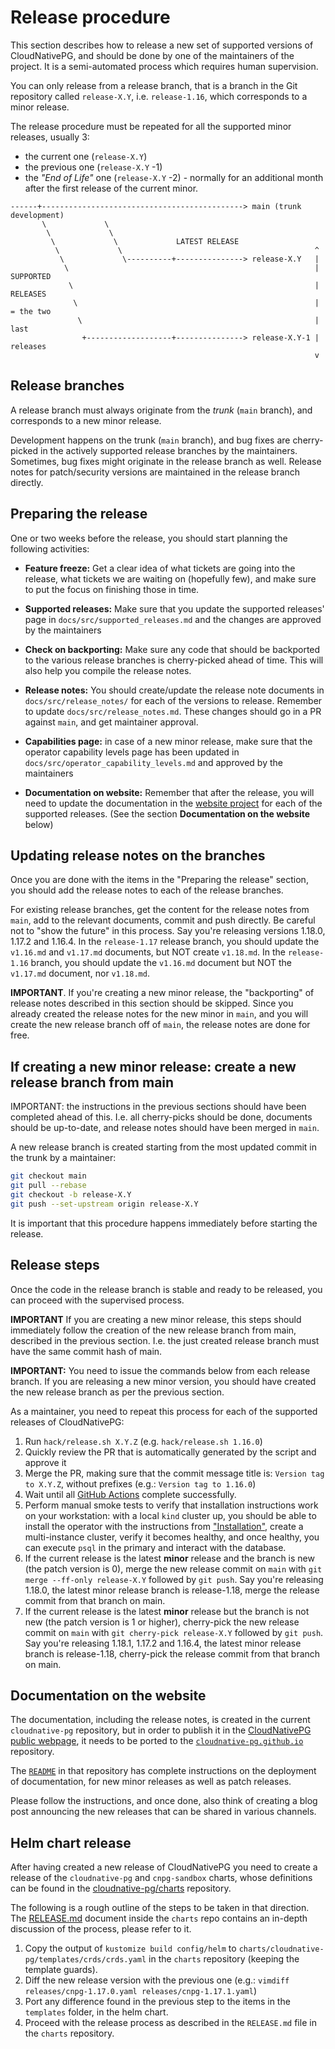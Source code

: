 # Release procedure

This section describes how to release a new set of supported versions of
CloudNativePG, and should be done by one of the maintainers of the project.  It
is a semi-automated process which requires human supervision.

You can only release from a release branch, that is a branch in the
Git repository called `release-X.Y`, i.e. `release-1.16`, which corresponds
to a minor release.

The release procedure must be repeated for all the supported minor releases,
usually 3:

- the current one (`release-X.Y`)
- the previous one (`release-X.Y` -1)
- the *"End of Life"* one (`release-X.Y` -2) - normally for an additional month
  after the first release of the current minor.

```diagram
------+---------------------------------------------> main (trunk development)
       \             \
        \             \
         \             \             LATEST RELEASE
          \             \                                           ^
           \             \----------+---------------> release-X.Y   |
            \                                                       | SUPPORTED
             \                                                      | RELEASES
              \                                                     | = the two
               \                                                    |   last
                +-------------------+---------------> release-X.Y-1 |   releases
                                                                    v
```

## Release branches

A release branch must always originate from the *trunk* (`main` branch),
and corresponds to a new minor release.

Development happens on the trunk (`main` branch), and bug fixes are
cherry-picked in the actively supported release branches by the maintainers.
Sometimes, bug fixes might originate in the release branch as well.
Release notes for patch/security versions are maintained in the release branch
directly.

## Preparing the release

One or two weeks before the release, you should start planning the following
activities:

- **Feature freeze:** Get a clear idea of what tickets are going into the
  release, what tickets we are waiting on (hopefully few), and make sure to
  put the focus on finishing those in time.

- **Supported releases:** Make sure that you update the supported releases' page
  in `docs/src/supported_releases.md` and the changes are approved by the
  maintainers

- **Check on backporting:** Make sure any code that should be backported to the
  various release branches is cherry-picked ahead of time. This will also help
  you compile the release notes.

- **Release notes:** You should create/update the release note documents in
  `docs/src/release_notes/` for each of the versions to release. Remember to
  update `docs/src/release_notes.md`.
  These changes should go in a PR against `main`, and get maintainer approval.

- **Capabilities page:** in case of a new minor release, make sure that the
  operator capability levels page has been updated in
  `docs/src/operator_capability_levels.md` and approved by the maintainers

- **Documentation on website:** Remember that after the release, you will
  need to update the documentation in the
  [website project](https://github.com/cloudnative-pg/cloudnative-pg.github.io)
  for each of the supported releases. (See the section **Documentation on the
  website** below)

<!-- TODO: we should create an issue template with a checklist for the release process -->

## Updating release notes on the branches

Once you are done with the items in the "Preparing the release" section, you
should add the release notes to each of the release branches.

For existing release branches, get the content for the release notes from
`main`, add to the relevant documents, commit and push directly.
Be careful not to "show the future" in this process.
Say you're releasing versions 1.18.0, 1.17.2 and 1.16.4. In the `release-1.17`
release branch, you should update the `v1.16.md` and `v1.17.md` documents, but
NOT create `v1.18.md`. In the `release-1.16` branch, you should update the
`v1.16.md` document but NOT the `v1.17.md` document, nor `v1.18.md`.

**IMPORTANT**. If you're creating a new minor release, the "backporting" of
release notes described in this section should be skipped. Since you already
created the release notes for the new minor in `main`, and you will create the
new release branch off of `main`, the release notes are done for free.

## If creating a new minor release: create a new release branch from main

IMPORTANT: the instructions in the previous sections should have been completed ahead
of this. I.e. all cherry-picks should be done, documents should be up-to-date,
and release notes should have been merged in `main`.

A new release branch is created starting from the most updated commit in the
trunk by a maintainer:

```bash
git checkout main
git pull --rebase
git checkout -b release-X.Y
git push --set-upstream origin release-X.Y
```

It is important that this procedure happens immediately before starting the release.

## Release steps

Once the code in the release branch is stable and ready to be released, you can
proceed with the supervised process.

**IMPORTANT** If you are creating a new minor release, this steps should immediately
follow the creation of the new release branch from main, described in the previous section.
I.e. the just created release branch must have the same commit hash of main.

**IMPORTANT:** You need to issue the commands below from each release branch.
If you are releasing a new minor version, you should have created the new
release branch as per the previous section.

As a maintainer, you need to repeat this process for each of the supported
releases of CloudNativePG:

1. Run `hack/release.sh X.Y.Z` (e.g. `hack/release.sh 1.16.0`)
2. Quickly review the PR that is automatically generated by the script and
   approve it
3. Merge the PR, making sure that the commit message title is:
   `Version tag to X.Y.Z`, without prefixes (e.g.: `Version tag to 1.16.0`)
4. Wait until all [GitHub Actions](https://github.com/cloudnative-pg/cloudnative-pg/actions)
   complete successfully.
5. Perform manual smoke tests to verify that installation instructions work on
   your workstation: with a local `kind` cluster up, you should be able to
   install the operator with the instructions from
   ["Installation"](../docs/src/installation_upgrade.md),
   create a multi-instance cluster, verify it becomes
   healthy, and once healthy, you can execute `psql` in the primary and interact
   with the database.
6. If the current release is the latest **minor** release and the branch is new
   (the patch version is 0), merge the new release commit on `main`
   with `git merge --ff-only release-X.Y` followed by `git push`.
   Say you're releasing 1.18.0, the latest minor release branch is
   release-1.18, merge the release commit from that branch on main.
7. If the current release is the latest **minor** release but the branch is not new
   (the patch version is 1 or higher), cherry-pick the new release commit on `main`
   with `git cherry-pick release-X.Y` followed by `git push`.
   Say you're releasing 1.18.1, 1.17.2 and 1.16.4, the latest minor release branch
   is release-1.18, cherry-pick the release commit from that branch on main.

## Documentation on the website

The documentation, including the release notes, is created in the current `cloudnative-pg` repository, but in order to publish it in the
[CloudNativePG public webpage](https://cloudnative-pg.io), it needs to be ported
to the [`cloudnative-pg.github.io`](https://github.com/cloudnative-pg/cloudnative-pg.github.io)
repository.

The [`README`](https://github.com/cloudnative-pg/cloudnative-pg.github.io#readme)
in that repository has complete instructions on the deployment of documentation,
for new minor releases as well as patch releases.

Please follow the instructions, and once done, also think of creating a blog
post announcing the new releases that can be shared in various channels.

## Helm chart release

After having created a new release of CloudNativePG you need to create a release
of the `cloudnative-pg` and `cnpg-sandbox` charts, whose definitions can be
found in the [cloudnative-pg/charts](https://github.com/cloudnative-pg/charts)
repository.

The following is a rough outline of the steps to be taken in that direction. The
[RELEASE.md](https://github.com/cloudnative-pg/charts/blob/main/RELEASE.md)
document inside the `charts` repo contains an in-depth discussion of the
process, please refer to it.

1. Copy the output of `kustomize build config/helm` to `charts/cloudnative-pg/templates/crds/crds.yaml`
   in the `charts` repository (keeping the template guards).
2. Diff the new release version with the previous one
   (e.g.: `vimdiff releases/cnpg-1.17.0.yaml releases/cnpg-1.17.1.yaml`)
3. Port any difference found in the previous step to the items in the
   `templates` folder, in the helm chart.
4. Proceed with the release process as described in the `RELEASE.md`
   file in the `charts` repository.
